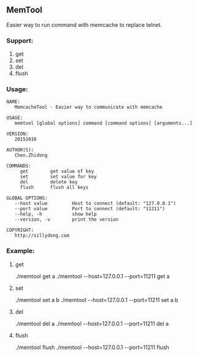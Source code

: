 ## MemTool

Easier way to run command with memcache to replace telnet.

### Support:

1. get
2. set
3. del
4. flush

### Usage:

    NAME:
       MemcacheTool - Easier way to communicate with memcache
    
    USAGE:
       memtool [global options] command [command options] [arguments...]
       
    VERSION:
       20151010
       
    AUTHOR(S):
       Chen.Zhidong 
       
    COMMANDS:
         get        get value of key
         set        set value for key
         del        delete key
         flush      flush all keys
    
    GLOBAL OPTIONS:
       --host value         Host to connect (default: "127.0.0.1")
       --port value         Port to connect (default: "11211")
       --help, -h           show help
       --version, -v        print the version
       
    COPYRIGHT:
       http://sillydong.com

### Example:

1. get
    
    ./memtool get a
    ./memtool --host=127.0.0.1 --port=11211 get a
    
2. set

    ./memtool set a b
    ./memtool --host=127.0.0.1 --port=11211 set a b
    
3. del

    ./memtool del a
    ./memtool --host=127.0.0.1 --port=11211 del a
    
4. flush

    ./memtool flush
    ./memtool --host=127.0.0.1 --port=11211 flush
    
